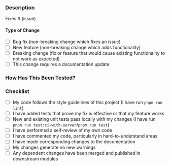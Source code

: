 ### Description

<!-- Please include a summary of the change and which issue is fixed. Please also include relevant motivation and context. -->

<!-- List any dependencies that are required for this change. -->

Fixes # (issue)

#### Type of Change

<!-- Please delete options that are not relevant. -->

- [ ] Bug fix (non-breaking change which fixes an issue)
- [ ] New feature (non-breaking change which adds functionality)
- [ ] Breaking change (fix or feature that would cause existing functionality to not work as expected)
- [ ] This change requires a documentation update

### How Has This Been Tested?

<!-- Please describe the tests that you ran to verify your changes. -->

<!-- Provide instructions so we can reproduce. Please also list any relevant details for your test configuration -->

### Checklist

<!-- (Feel free to delete this section upon completion) -->

- [ ] My code follows the style guidelines of this project (I have run `pnpm run lint`)
- [ ] I have added tests that prove my fix is effective or that my feature works
- [ ] New and existing unit tests pass locally with my changes (I have run `pnpm run test:ci-with-server`/`pnpm run test`)
- [ ] I have performed a self-review of my own code
- [ ] I have commented my code, particularly in hard-to-understand areas
- [ ] I have made corresponding changes to the documentation
- [ ] My changes generate no new warnings
- [ ] Any dependent changes have been merged and published in downstream modules

